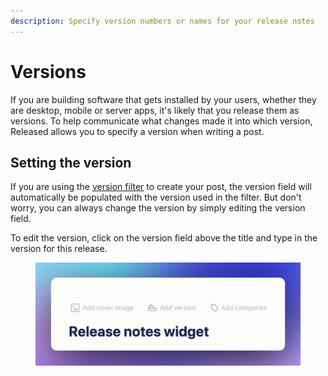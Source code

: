 ```yaml
---
description: Specify version numbers or names for your release notes
---
```


# Versions

If you are building software that gets installed by your users, whether they are desktop, mobile or server apps, it's likely that you release them as versions. To help communicate what changes made it into which version, Released allows you to specify a version when writing a post.&#x20;

## Setting the version

If you are using the [version filter](staging-area.md#filter) to create your post, the version field will automatically be populated with the version used in the filter. But don't worry, you can always change the version by simply editing the version field.&#x20;

To edit the version, click on the version field above the title and type in the version for this release.&#x20;

<figure><img src="../../.gitbook/assets/Versions.gif" alt=""><figcaption></figcaption></figure>
